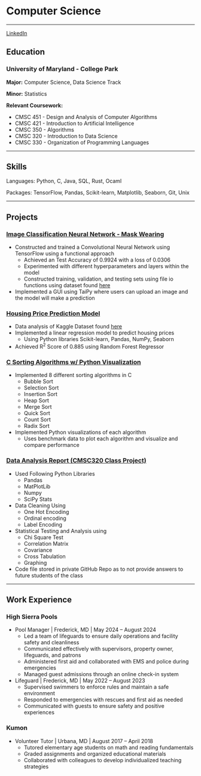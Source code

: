 # Computer Science
---

[LinkedIn](https://www.linkedin.com/in/mason-t-scott/)

## Education

### University of Maryland - College Park

**Major:** Computer Science, Data Science Track

**Minor:** Statistics

**Relevant Coursework:**
+ CMSC 451 - Design and Analysis of Computer Algorithms
+ CMSC 421 - Introduction to Artificial Intelligence
+ CMSC 350 - Algorithms
+ CMSC 320 - Introduction to Data Science
+ CMSC 330 - Organization of Programming Languages

---
## Skills
Languages: Python, C, Java, SQL, Rust, Ocaml

Packages: TensorFlow, Pandas, Scikit-learn, Matplotlib, Seaborn, Git, Unix

---
## Projects

### [Image Classification Neural Network - Mask Wearing](https://04mscott.github.io/Mask-Detection/)
+ Constructed and trained a Convolutional Neural Network using TensorFlow using a functional approach
  - Achieved an Test Accuracy of 0.9924 with a loss of 0.0306
  - Experimented with different hyperparameters and layers within the model
  - Constructed training, validation, and testing sets using file io functions using dataset found [here](https://www.kaggle.com/datasets/vijaykumar1799/face-mask-detection/data)
+ Implemented a GUI using TaiPy where users can upload an image and the model will make a prediction

### [Housing Price Prediction Model](https://04mscott.github.io/Housing-Price-Prediction-Model-/)
+ Data analysis of Kaggle Dataset found [here](https://www.kaggle.com/datasets/harlfoxem/housesalesprediction)
+ Implemented a linear regression model to predict housing prices
  - Using Python libraries Scikit-learn, Pandas, NumPy, Seaborn
+ Achieved R<sup>2</sup> Score of 0.885 using Random Forest Regressor

### [C Sorting Algorithms w/ Python Visualization](https://04mscott.github.io/Sorting-Functions-C-/)
+ Implemented 8 different sorting algorithms in C
  - Bubble Sort
  - Selection Sort
  - Insertion Sort
  - Heap Sort
  - Merge Sort
  - Quick Sort
  - Count Sort
  - Radix Sort
+ Implemented Python visualizations of each algorithm
  - Uses benchmark data to plot each algorithm and visualize and compare performance
 
### [Data Analysis Report (CMSC320 Class Project)](https://drive.google.com/file/d/15_r9tltdlhXYWJsdhgzZd8lVAC4TQxj3/view?usp=sharing)
+ Used Following Python Libraries
  - Pandas
  - MatPlotLib
  - Numpy
  - SciPy Stats
+ Data Cleaning Using
  - One Hot Encoding
  - Ordinal encoding
  - Label Encoding
+ Statistical Testing and Analysis using
  - Chi Square Test
  - Correlation Matrix
  - Covariance
  - Cross Tabulation
  - Graphing
+ Code file stored in private GitHub Repo as to not provide answers to future students of the class
  
---
## Work Experience
### High Sierra Pools
+ Pool Manager  |  Frederick, MD  |  May 2024 – August 2024								                                
  - Led a team of lifeguards to ensure daily operations and facility safety and cleanliness
  - Communicated effectively with supervisors, property owner, lifeguards, and patrons
  - Administered first aid and collaborated with EMS and police during emergencies
  - Managed guest admissions through an online check-in system
+ Lifeguard  |  Frederick, MD  |  May 2022 – August 2023
  - Supervised swimmers to enforce rules and maintain a safe environment
  - Responded to emergencies with rescues and first aid as needed
  - Communicated with guests to ensure safety and positive experiences
    
### Kumon
+ Volunteer Tutor  |  Urbana, MD  |  August 2017 – April 2018							                               
  - Tutored elementary age students on math and reading fundamentals
  - Graded assignments and organized educational materials
  - Collaborated with colleagues to develop individualized teaching strategies
